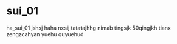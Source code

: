 # sui_01
ha_sui_01
jshsj
haha
nxsij
tatatajhhg
nimab
tingsjk
50qingjkh
tianx
zengzcahyan
yuehu
quyuehud

